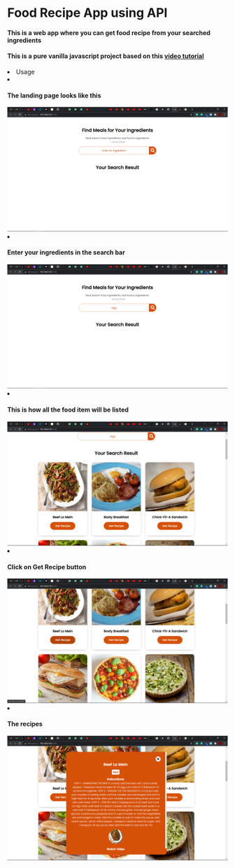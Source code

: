 <h1>Food Recipe App using API</h1>

<h4>This is a web app where you can get food recipe from your searched ingredients</h4>
<h4>This is a pure vanilla javascript project based on this <a href="https://www.youtube.com/watch?v=opikz5x_1ak">video tutorial </a></h4>

<li>Usage</li>

<li><h4>The landing page looks like this</h4></li>
<img src="Images/pic-1.png">

<li><h4>Enter your ingredients in the search bar</h4></li>
<img src="Images/pic-2.png">

<li><h4>This is how all the food item will be listed</h4></li>
<img src="Images/pic-3.png" alt="">

<li><h4>Click on Get Recipe button</h4></li>
<img src="Images/pic-4.png" alt="">

<li><h4>The recipes</h4></li>
<img src="Images/pic-5.png" alt="">